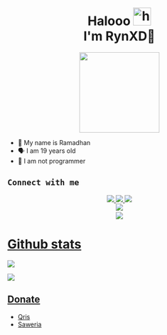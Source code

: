 <h1 align="center">Halooo <img src="https://user-images.githubusercontent.com/1303154/88677602-1635ba80-d120-11ea-84d8-d263ba5fc3c0.gif" width="40px" alt="hi"><br>I'm RynXD🗿 </h1>
<p align="center">
  <img src="https://github.com/RynXD-Host.png" width="180px" /></>
</p>

- 👼 My name is Ramadhan
- 🗣️ I am 19 years old 
- 🔭 I am not programmer

## ```Connect with me```
<p align="center">
  <a href="https://instagram.com/_rynxd"><img src="https://img.shields.io/badge/Instagram-E4405F?style=for-the-badge&logo=instagram&logoColor=white"/> 
  <a href="https://wa.rynxd.link"><img src="https://img.shields.io/badge/WhatsApp-25D366?style=for-the-badge&logo=whatsapp&logoColor=white" />
  <a href="https://t.me/rynxd"><img src="https://img.shields.io/badge/Telegram-%230088cc.svg?&style=for-the-badge&logo=telegram&logoColor=white" /> <br>
  <a href="https://github.com/RynXD-Host"><img src="https://img.shields.io/badge/-GitHub-black?style=flat-square&logo=github" /> 
  <a href="https://youtube.com/@RynXDHost?si=BOvo8hxdtiOwDiZn"><br>
  <a href="https://komarev.com/ghpvc/?username=RynXD-Host&color=blue&style=flat-square&label=Profile+Seen"><img src="https://komarev.com/ghpvc/?username=RynXD-Host&color=blue&style=flat-square&label=Profile+Seen" />

</p>

 # Github stats
<p>

  ![](http://github-profile-summary-cards.vercel.app/api/cards/profile-details?username=RynXD-Host&theme=dracula)
</p>
<p>

  ![](http://github-profile-summary-cards.vercel.app/api/cards/stats?username=RynXD-Host&theme=dracula)
</p>

## Donate

- [Qris](https://telegra.ph/file/15c7c8024021153ca52e8.jpg)
- [Saweria](https://saweria.co/rynxd)
